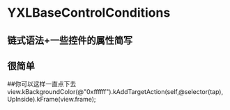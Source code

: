 # YXLBaseControlConditions

## 链式语法+一些控件的属性简写
## 很简单 
##你可以这样一直点下去view.kBackgroundColor(@"0xffffff").kAddTargetAction(self,@selector(tap),UpInside).kFrame(view.frame);
